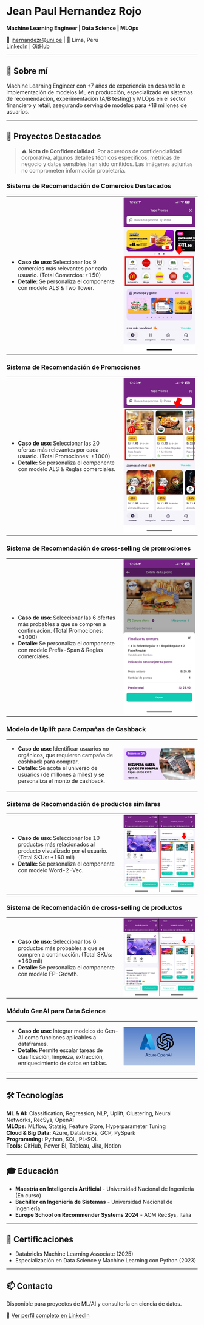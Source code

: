 # Jean Paul Hernandez Rojo
**Machine Learning Engineer | Data Science | MLOps**

📧 jhernandezr@uni.pe | 📍 Lima, Perú  
[LinkedIn](https://linkedin.com/in/jean-paul-hernandez-rojo) | [GitHub](https://github.com/JeanPaulHernandezRojo)

---

## 🎯 Sobre mí
Machine Learning Engineer con +7 años de experiencia en desarrollo e implementación de modelos ML en producción, especializado en sistemas de recomendación, experimentación (A/B testing) y MLOps en el sector financiero y retail, asegurando serving de modelos para +18 millones de usuarios.

---

## 💼 Proyectos Destacados

> ⚠️ **Nota de Confidencialidad:** Por acuerdos de confidencialidad corporativa, algunos detalles técnicos específicos, métricas de negocio y datos sensibles han sido omitidos. Las imágenes adjuntas no comprometen información propietaria.

### Sistema de Recomendación de Comercios Destacados
<table>
  <tr>
    <td width="60%">
      <ul>
        <li><strong>Caso de uso:</strong> Seleccionar los 9 comercios más relevantes por cada usuario. (Total Comercios: +150)</li>
        <li><strong>Detalle:</strong> Se personaliza el componente con modelo ALS & Two Tower.</li>
      </ul>
    </td>
    <td width="40%">
      <img src="images/recsys_comercios.jpg" width="100%" alt="Recsys Comercios">
    </td>
  </tr>
</table>

### Sistema de Recomendación de Promociones
<table>
  <tr>
    <td width="60%">
      <ul>
        <li><strong>Caso de uso:</strong> Seleccionar las 20 ofertas más relevantes por cada usuario. (Total Promociones: +1000)</li>
        <li><strong>Detalle:</strong> Se personaliza el componente con modelo ALS & Reglas comerciales.</li>
      </ul>
    </td>
    <td width="40%">
      <img src="images/recsys_promos.jpg" width="100%" alt="Recsys Promos">
    </td>
  </tr>
</table>

### Sistema de Recomendación de cross-selling de promociones
<table>
  <tr>
    <td width="60%">
      <ul>
        <li><strong>Caso de uso:</strong> Seleccionar las 6 ofertas más probables a que se compren a continuación. (Total Promociones: +1000)</li>
        <li><strong>Detalle:</strong> Se personaliza el componente con modelo Prefix-Span & Reglas comerciales.</li>
      </ul>
    </td>
    <td width="40%">
      <img src="images/recsys_promos_comp.jpg" width="100%" alt="Recsys Promos Complementarias">
    </td>
  </tr>
</table>

### Modelo de Uplift para Campañas de Cashback
<table>
  <tr>
    <td width="60%">
      <ul>
        <li><strong>Caso de uso:</strong> Identificar usuarios no orgánicos, que requieren campaña de cashback para comprar.</li>
        <li><strong>Detalle:</strong> Se acota el universo de usuarios (de millones a miles) y se personaliza el monto de cashback.</li>
      </ul>
    </td>
    <td width="40%">
      <img src="images/uplift_cashback.jpg" width="100%" alt="Uplift Cashback QR">
    </td>
  </tr>
</table>

### Sistema de Recomendación de productos similares
<table>
  <tr>
    <td width="60%">
      <ul>
        <li><strong>Caso de uso:</strong> Seleccionar los 10 productos más relacionados al producto visualizado por el usuario. (Total SKUs: +160 mil)</li>
        <li><strong>Detalle:</strong> Se personaliza el componente con modelo Word-2-Vec.</li>
      </ul>
    </td>
    <td width="40%">
      <img src="images/recsys_skus_sust.jpg" width="100%" alt="Recsys SKUs Sustitutos">
    </td>
  </tr>
</table>

### Sistema de Recomendación de cross-selling de productos
<table>
  <tr>
    <td width="60%">
      <ul>
        <li><strong>Caso de uso:</strong> Seleccionar los 6 productos más probables a que se compren a continuación. (Total SKUs: +160 mil)</li>
        <li><strong>Detalle:</strong> Se personaliza el componente con modelo FP-Growth.</li>
      </ul>
    </td>
    <td width="40%">
      <img src="images/recsys_skus_comp.jpg" width="100%" alt="Recsys SKUs Complementarios">
    </td>
  </tr>
</table>

### Módulo GenAI para Data Science
<table>
  <tr>
    <td width="60%">
      <ul>
        <li><strong>Caso de uso:</strong> Integrar modelos de Gen-AI como funciones aplicables a dataframes.</li>
        <li><strong>Detalle:</strong> Permite escalar tareas de clasificación, limpieza, extracción, enriquecimiento de datos en tablas.</li>
      </ul>
    </td>
    <td width="40%">
      <img src="images/genai.jpg" width="100%" alt="Modulo GenAI">
    </td>
  </tr>
</table>

---

## 🛠️ Tecnologías

**ML & AI:** Classification, Regression, NLP, Uplift, Clustering, Neural Networks, RecSys, OpenAI  
**MLOps:** MLflow, Statsig, Feature Store, Hyperparameter Tuning  
**Cloud & Big Data:** Azure, Databricks, GCP, PySpark  
**Programming:** Python, SQL, PL-SQL  
**Tools:** GitHub, Power BI, Tableau, Jira, Notion

---

## 🎓 Educación
- **Maestría en Inteligencia Artificial** - Universidad Nacional de Ingeniería (En curso)
- **Bachiller en Ingeniería de Sistemas** - Universidad Nacional de Ingeniería
- **Europe School on Recommender Systems 2024** - ACM RecSys, Italia

---

## 📜 Certificaciones
- Databricks Machine Learning Associate (2025)
- Especialización en Data Science y Machine Learning con Python (2023)

---

## 📫 Contacto
Disponible para proyectos de ML/AI y consultoría en ciencia de datos.

💼 [Ver perfil completo en LinkedIn](https://linkedin.com/in/jean-paul-hernandez-rojo)

